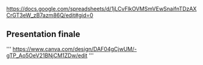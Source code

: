 https://docs.google.com/spreadsheets/d/1jLCvFlkOVMSmVEwSnaifnTDzAXCrGT3eW_zB7azm86Q/edit#gid=0 

## Presentation finale 

'''
https://www.canva.com/design/DAF04gCjwUM/-gTP_Ao5OeV21BNjCM1ZDw/edit
'''